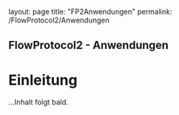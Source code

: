 layout: page
title: "FP2Anwendungen"
permalink: /FlowProtocol2/Anwendungen
## FlowProtocol2 - Anwendungen
# Einleitung
...Inhalt folgt bald.
